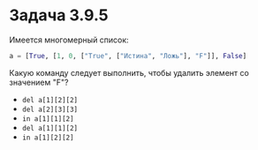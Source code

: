 # Задача 3.9.5

Имеется многомерный список:

```python
a = [True, [1, 0, ["True", ["Истина", "Ложь"], "F"]], False]
```

Какую команду следует выполнить, чтобы удалить элемент со значением "F"?

- `del a[1][2][2]`
- `del a[2][3][3]`
- `in a[1][1][2]`
- `del a[1][1][2]`
- `in a[1][2][2]`
